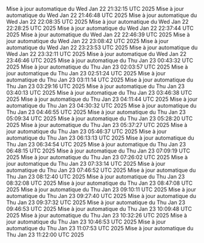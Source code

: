 Mise à jour automatique du Wed Jan 22 21:32:15 UTC 2025
Mise à jour automatique du Wed Jan 22 21:46:48 UTC 2025
Mise à jour automatique du Wed Jan 22 22:08:35 UTC 2025
Mise à jour automatique du Wed Jan 22 22:28:25 UTC 2025
Mise à jour automatique du Wed Jan 22 22:37:44 UTC 2025
Mise à jour automatique du Wed Jan 22 22:46:39 UTC 2025
Mise à jour automatique du Wed Jan 22 23:08:42 UTC 2025
Mise à jour automatique du Wed Jan 22 23:23:53 UTC 2025
Mise à jour automatique du Wed Jan 22 23:32:11 UTC 2025
Mise à jour automatique du Wed Jan 22 23:46:46 UTC 2025
Mise à jour automatique du Thu Jan 23 00:43:32 UTC 2025
Mise à jour automatique du Thu Jan 23 02:03:57 UTC 2025
Mise à jour automatique du Thu Jan 23 02:51:24 UTC 2025
Mise à jour automatique du Thu Jan 23 03:11:14 UTC 2025
Mise à jour automatique du Thu Jan 23 03:29:16 UTC 2025
Mise à jour automatique du Thu Jan 23 03:40:13 UTC 2025
Mise à jour automatique du Thu Jan 23 03:46:38 UTC 2025
Mise à jour automatique du Thu Jan 23 04:11:44 UTC 2025
Mise à jour automatique du Thu Jan 23 04:30:32 UTC 2025
Mise à jour automatique du Thu Jan 23 04:46:55 UTC 2025
Mise à jour automatique du Thu Jan 23 05:09:34 UTC 2025
Mise à jour automatique du Thu Jan 23 05:28:20 UTC 2025
Mise à jour automatique du Thu Jan 23 05:37:27 UTC 2025
Mise à jour automatique du Thu Jan 23 05:46:37 UTC 2025
Mise à jour automatique du Thu Jan 23 06:13:13 UTC 2025
Mise à jour automatique du Thu Jan 23 06:34:54 UTC 2025
Mise à jour automatique du Thu Jan 23 06:48:15 UTC 2025
Mise à jour automatique du Thu Jan 23 07:09:19 UTC 2025
Mise à jour automatique du Thu Jan 23 07:26:02 UTC 2025
Mise à jour automatique du Thu Jan 23 07:33:14 UTC 2025
Mise à jour automatique du Thu Jan 23 07:46:52 UTC 2025
Mise à jour automatique du Thu Jan 23 08:12:40 UTC 2025
Mise à jour automatique du Thu Jan 23 08:32:08 UTC 2025
Mise à jour automatique du Thu Jan 23 08:47:08 UTC 2025
Mise à jour automatique du Thu Jan 23 09:10:11 UTC 2025
Mise à jour automatique du Thu Jan 23 09:27:40 UTC 2025
Mise à jour automatique du Thu Jan 23 09:37:32 UTC 2025
Mise à jour automatique du Thu Jan 23 09:46:53 UTC 2025
Mise à jour automatique du Thu Jan 23 10:09:48 UTC 2025
Mise à jour automatique du Thu Jan 23 10:32:26 UTC 2025
Mise à jour automatique du Thu Jan 23 10:46:53 UTC 2025
Mise à jour automatique du Thu Jan 23 11:07:53 UTC 2025
Mise à jour automatique du Thu Jan 23 11:22:00 UTC 2025
